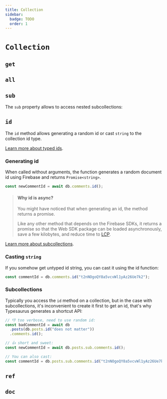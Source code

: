 ```yaml
---
title: Collection
sidebar:
  badge: TODO
  order: 1
---
```


# `Collection`

## `get`

## `all`

## `sub`

The `sub` property allows to access nested subcollections:

## `id`

The `id` method allows generating a random id or cast `string` to the collection id type.

[Learn more about typed ids](/docs/guides/type-safety#typed-ids).

### Generating id

When called without arguments, the function generates a random document id using Firebase and returns `Promise<string>`.

```ts
const newCommentId = await db.comments.id();
```

> #### Why id is async?
>
> You might have noticed that when generating an id, the method returns a promise.
>
> Like any other method that depends on the Firebase SDKs, it returns a promise so that the Web SDK package can be loaded asynchronously, save a few kilobytes, and reduce time to [LCP](https://web.dev/lcp/).

[Learn more about subcollections](/docs/guides/type-safety#subcollections).

### Casting `string`

If you somehow get untyped id string, you can cast it using the id function:

```ts
const commentId = db.comments.id("t2nNOgoQY8a5vcvWl1yAz26Ue7k2");
```

### Subcollections

Typically you access the `id` method on a collection, but in the case with subcollections, it's inconvenient to create it first to get an id, that's why Typesaurus generates a shortcut API:

```ts
// 👎 too verbose, need to use random id:
const badCommentId = await db
  .posts(db.posts.id("does not matter"))
  .comments.id();

// 👍 short and sweet:
const newCommentId = await db.posts.sub.comments.id();

// You can also cast:
const commentId = db.posts.sub.comments.id("t2nNOgoQY8a5vcvWl1yAz26Ue7k2");
```

## `ref`

## `doc`
